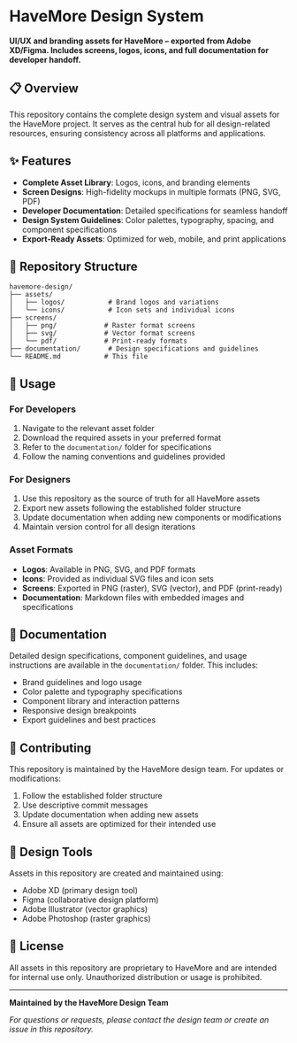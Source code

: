 # HaveMore Design System

**UI/UX and branding assets for HaveMore – exported from Adobe XD/Figma. Includes screens, logos, icons, and full documentation for developer handoff.**

## 📋 Overview

This repository contains the complete design system and visual assets for the HaveMore project. It serves as the central hub for all design-related resources, ensuring consistency across all platforms and applications.

## ✨ Features

- **Complete Asset Library**: Logos, icons, and branding elements
- **Screen Designs**: High-fidelity mockups in multiple formats (PNG, SVG, PDF)
- **Developer Documentation**: Detailed specifications for seamless handoff
- **Design System Guidelines**: Color palettes, typography, spacing, and component specifications
- **Export-Ready Assets**: Optimized for web, mobile, and print applications

## 📁 Repository Structure

```
havemore-design/
├── assets/
│   ├── logos/           # Brand logos and variations
│   └── icons/           # Icon sets and individual icons
├── screens/
│   ├── png/            # Raster format screens
│   ├── svg/            # Vector format screens
│   └── pdf/            # Print-ready formats
├── documentation/       # Design specifications and guidelines
└── README.md           # This file
```

## 🚀 Usage

### For Developers
1. Navigate to the relevant asset folder
2. Download the required assets in your preferred format
3. Refer to the `documentation/` folder for specifications
4. Follow the naming conventions and guidelines provided

### For Designers
1. Use this repository as the source of truth for all HaveMore assets
2. Export new assets following the established folder structure
3. Update documentation when adding new components or modifications
4. Maintain version control for all design iterations

### Asset Formats
- **Logos**: Available in PNG, SVG, and PDF formats
- **Icons**: Provided as individual SVG files and icon sets
- **Screens**: Exported in PNG (raster), SVG (vector), and PDF (print-ready)
- **Documentation**: Markdown files with embedded images and specifications

## 📖 Documentation

Detailed design specifications, component guidelines, and usage instructions are available in the `documentation/` folder. This includes:

- Brand guidelines and logo usage
- Color palette and typography specifications
- Component library and interaction patterns
- Responsive design breakpoints
- Export guidelines and best practices

## 🤝 Contributing

This repository is maintained by the HaveMore design team. For updates or modifications:

1. Follow the established folder structure
2. Use descriptive commit messages
3. Update documentation when adding new assets
4. Ensure all assets are optimized for their intended use

## 🎨 Design Tools

Assets in this repository are created and maintained using:
- Adobe XD (primary design tool)
- Figma (collaborative design platform)
- Adobe Illustrator (vector graphics)
- Adobe Photoshop (raster graphics)

## 📄 License

All assets in this repository are proprietary to HaveMore and are intended for internal use only. Unauthorized distribution or usage is prohibited.

---

**Maintained by the HaveMore Design Team**

*For questions or requests, please contact the design team or create an issue in this repository.*
